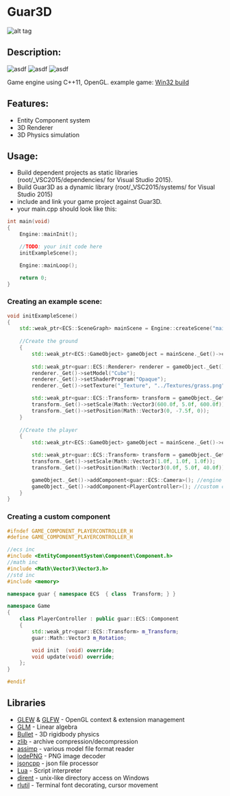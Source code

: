 # Guar3D
![alt tag](http://jfcameron.github.io/Github/Guar3D/Build_Image.png "")

## Description:
![asdf](https://img.shields.io/badge/development%20status-closed-lightgrey.svg)
![asdf](https://img.shields.io/badge/platforms-win32-lightgrey.svg)
![asdf](https://img.shields.io/badge/license-Unlicense-green.svg)

Game engine using C++11, OpenGL.
example game: [Win32 build](http://jfcameron.github.io/Github/Guar3D/Win32_build.7z) 

## Features:
* Entity Component system
* 3D Renderer
* 3D Physics simulation

## Usage:
 * Build dependent projects as static libraries (root/_VSC2015/dependencies/ for Visual Studio 2015).
 * Build Guar3D as a dynamic library (root/_VSC2015/systems/ for Visual Studio 2015)
 * include and link your game project against Guar3D.
 * your main.cpp should look like this:
```c++
int main(void)
{
	Engine::mainInit();

	//TODO: your init code here
	initExampleScene();

	Engine::mainLoop();

	return 0;
}
```
### Creating an example scene:
```c++
void initExampleScene()
{
	std::weak_ptr<ECS::SceneGraph> mainScene = Engine::createScene("mainScene");
    
    //Create the ground
    {
		std::weak_ptr<ECS::GameObject> gameObject = mainScene._Get()->createNewGameObject("The Ground");
		
		std::weak_ptr<guar::ECS::Renderer> renderer = gameObject._Get()->addComponent<guar::ECS::Renderer>();
		renderer._Get()->setModel("Cube");
		renderer._Get()->setShaderProgram("Opaque");
		renderer._Get()->setTexture("_Texture", "../Textures/grass.png");

		std::weak_ptr<guar::ECS::Transform> transform = gameObject._Get()->addComponent<guar::ECS::Transform>();
		transform._Get()->setScale(Math::Vector3(600.0f, 5.0f, 600.0f));
		transform._Get()->setPosition(Math::Vector3(0, -7.5f, 0));
    }
    
    //Create the player
	{
		std::weak_ptr<ECS::GameObject> gameObject = mainScene._Get()->createNewGameObject("The Player");

		std::weak_ptr<guar::ECS::Transform> transform = gameObject._Get()->addComponent<guar::ECS::Transform>();
		transform._Get()->setScale(Math::Vector3(1.0f, 1.0f, 1.0f));
		transform._Get()->setPosition(Math::Vector3(0.0f, 5.0f, 40.0f));

		gameObject._Get()->addComponent<guar::ECS::Camera>(); //engine supplied component
		gameObject._Get()->addComponent<PlayerController>(); //custom component
	}
}
```

### Creating a custom component
```c++
#ifndef GAME_COMPONENT_PLAYERCONTROLLER_H
#define GAME_COMPONENT_PLAYERCONTROLLER_H

//ecs inc
#include <EntityComponentSystem\Component\Component.h>
//math inc
#include <Math\Vector3\Vector3.h>
//std inc
#include <memory>

namespace guar { namespace ECS  { class  Transform; } }

namespace Game
{
	class PlayerController : public guar::ECS::Component
	{
		std::weak_ptr<guar::ECS::Transform> m_Transform;
		guar::Math::Vector3 m_Rotation;

		void init  (void) override;
		void update(void) override;
	};
}

#endif
```

## Libraries
* [GLEW](http://glew.sourceforge.net/) & [GLFW](http://www.glfw.org/) - OpenGL context & extension management
* [GLM](http://glm.g-truc.net/0.9.7/index.html) - Linear algebra
* [Bullet](http://bulletphysics.org/wordpress/) - 3D rigidbody physics
* [zlib](http://www.zlib.net/) - archive compression/decompression 
* [assimp](http://www.assimp.org/) - various model file format reader
* [lodePNG](http://lodev.org/lodepng/) - PNG image decoder
* [jsoncpp](https://github.com/open-source-parsers/jsoncpp) - json file processor
* [Lua](https://www.lua.org/) - Script interpreter
* [dirent](https://github.com/tronkko/dirent) - unix-like directory access on Windows
* [rlutil](https://github.com/tapio/rlutil) - Terminal font decorating, cursor movement
